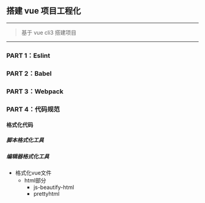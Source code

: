 ## 搭建 vue 项目工程化

---
> 基于 vue cli3 搭建项目
---

### PART 1：Eslint

### PART 2：Babel

### PART 3：Webpack

### PART 4：代码规范

#### 格式化代码

##### 脚本格式化工具

##### 编辑器格式化工具

* 格式化vue文件
  * html部分
    * js-beautify-html
    * prettyhtml

####
